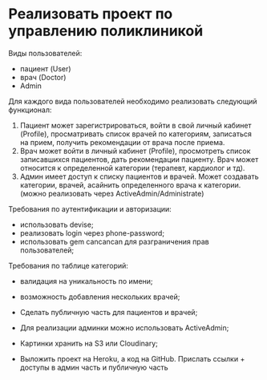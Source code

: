 # Реализовать проект по управлению поликлиникой

Виды пользователей:
- пациент (User)
- врач (Doctor)
- Admin

Для каждого вида пользователей необходимо реализовать следующий функционал:

1. Пациент может зарегистрироваться, войти в свой личный кабинет (Profile), просматривать список врачей по категориям, записаться на прием, получить рекомендации от врача после приема.
2. Врач может войти в личный кабинет (Profile), просмотреть список записавшихся пациентов, дать рекомендации пациенту. Врач может относится к определенной категории (терапевт, кардиолог и тд).
3. Админ имеет доступ к списку пациентов и врачей. Может создавать категории, врачей, асайнить определенного врача к категории. (можно реализовать через ActiveAdmin/Administrate)

Требования по аутентификации и авторизации:

- использовать devise;
- реализовать login через phone-password;
- использовать gem cancancan для разграничения прав пользователей;

Требования по таблице категорий:

- валидация на уникальность по имени;
- возможность добавления нескольких врачей;

- Сделать публичную часть для пациентов и врачей;
- Для реализации админки можно использовать ActiveAdmin;
- Картинки хранить на S3 или Cloudinary;
- Выложить проект на Heroku, а код на GitHub. Прислать ссылки + доступы в админ часть и публичную часть
